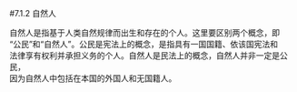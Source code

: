 #7.1.2 自然人
<p>自然人是指基于人类自然规律而出生和存在的个人。这里要区别两个概念，即<br />
      “公民”和“自然人”。公民是宪法上的概念，是指具有一国国籍、依该国宪法和<br />
      法律享有权利并承担义务的个人。自然人是民法上的概念，自然人并非一定是公民，<br />
    因为自然人中包括在本国的外国人和无国籍人。</p>